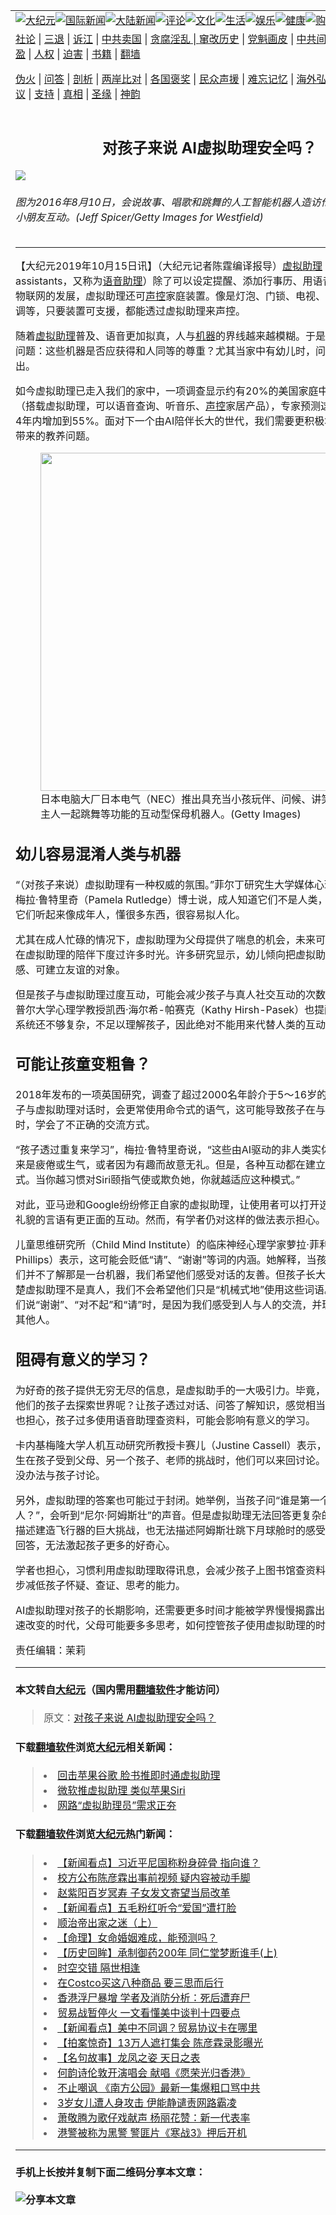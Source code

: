 <a name="1" id="1" target="_blank"></a><span id="1"></span>
<table border="0"><tr><td colspan="2" VALIGN=TOP><a href="https://github.com/clgbyu263/djy/blob/master/gb/nsc413.md#1"><img src="https://raw.githubusercontent.com/clgbyu263/www/master/t/djy/1.jpg" title="大纪元"></a><a href="https://github.com/clgbyu263/djy/blob/master/gb/n24hr.md#1"><img src="https://raw.githubusercontent.com/clgbyu263/www/master/t/djy/3.jpg" title="国际新闻"></a><a href="https://github.com/clgbyu263/djy/blob/master/gb/nsc413.md#1"><img src="https://raw.githubusercontent.com/clgbyu263/www/master/t/djy/4.jpg" title="大陆新闻"></a><a href="https://github.com/clgbyu263/djy/blob/master/gb/news392.md#1"><img src="https://raw.githubusercontent.com/clgbyu263/www/master/t/djy/5.jpg" title="评论"></a><a href="https://github.com/clgbyu263/djy/blob/master/gb/news2007.md#1"><img src="https://raw.githubusercontent.com/clgbyu263/www/master/t/djy/6.jpg" title="文化"></a><a href="https://github.com/clgbyu263/djy/blob/master/gb/news2008.md#1"><img src="https://raw.githubusercontent.com/clgbyu263/www/master/t/djy/7.jpg" title="生活"></a><a href="https://github.com/clgbyu263/djy/blob/master/gb/ncyule.md#1"><img src="https://raw.githubusercontent.com/clgbyu263/www/master/t/djy/8.jpg" title="娱乐"></a><a href="https://github.com/clgbyu263/djy/blob/master/gb/nsc1002.md#1"><img src="https://raw.githubusercontent.com/clgbyu263/www/master/t/djy/9.jpg" title="健康"><a href="https://www.youlucky.com"><img src="https://raw.githubusercontent.com/clgbyu263/www/master/t/djy/10.jpg" title="购物"></a><a href="https://www.supportepoch.org/donation?utm_medium=epochtimes&utm_source=referral&utm_campaign=donate_button_djyhomepage"><img src="https://raw.githubusercontent.com/clgbyu263/www/master/t/djy/12.jpg" title="捐款"></a></td></tr>
<tr><td colspan="2" VALIGN=TOP><a target="_blank" href="https://git.io/fjCRf">社论</a> | <a target="_blank" href="https://github.com/clgbyu263/djy/blob/master/gb/nf5657.md#1">三退</a> | <a target="_blank" href="https://github.com/clgbyu263/djy/blob/master/gb/nf6123.md#1">诉江</a> | <a target="_blank" href="https://github.com/clgbyu263/djy/blob/master/gb/nf1176117.md#1">中共卖国</a> | <a target="_blank" href="https://github.com/clgbyu263/djy/blob/master/gb/nf5773.md#1">贪腐淫乱 | <a target="_blank" href="https://github.com/clgbyu263/djy/blob/master/gb/nf1176115.md#1">窜改历史</a> | <a target="_blank" href="https://github.com/clgbyu263/djy/blob/master/gb/nf1176107.md#1">党魁画皮</a> | <a target="_blank" href="https://github.com/clgbyu263/djy/blob/master/gb/nf1320400.md#1">中共间谍</a> | <a target="_blank" href="https://github.com/clgbyu263/djy/blob/master/gb/nf1176114.md#1">破坏传统</a> | <a target="_blank" href="https://github.com/clgbyu263/djy/blob/master/gb/nf5287.md#1">恶贯满盈</a> | <a target="_blank" href="https://github.com/clgbyu263/djy/blob/master/gb/ncid278.md#1">人权</a> | <a target="_blank" href="https://github.com/clgbyu263/djy/blob/master/gb/nf1176111.md#1">迫害</a> | <a target="_blank" href="https://github.com/clgbyu263/djy/blob/master/gb/nf1235328.md#1">书籍</a> | <a target="_blank" href="https://github.com/clgbyu263/www/blob/master/README.md?zsrh#1">翻墙</a></p><p><a target="_blank" href="https://github.com/clgbyu263/djy/blob/master/gb/nf5562.md#1">伪火</a> | <a target="_blank" href="https://github.com/clgbyu263/djy/blob/master/gb/nf4378.md#1">问答</a> | <a target="_blank" href="https://github.com/clgbyu263/djy/blob/master/gb/nf5792.md#1">剖析</a> | <a target="_blank" href="https://github.com/clgbyu263/djy/blob/master/gb/nf5735.md#1">两岸比对</a> | <a target="_blank" href="https://github.com/clgbyu263/djy/blob/master/gb/nf6119.md#1">各国褒奖</a> | <a target="_blank" href="https://github.com/clgbyu263/djy/blob/master/gb/nf6120.md#1">民众声援</a> | <a target="_blank" href="https://github.com/clgbyu263/djy/blob/master/gb/nf1188594.md#1">难忘记忆</a> | <a target="_blank" href="https://github.com/clgbyu263/djy/blob/master/gb/nf3180.md#1">海外弘传</a> | <a target="_blank" href="https://github.com/clgbyu263/djy/blob/master/gb/nf5410.md#1">万人上访</a> | <a target="_blank" href="https://github.com/clgbyu263/ntdtv/blob/master/gb/prog1530_1.md#1">和平抗议</a> | <a target="_blank" href="https://github.com/clgbyu263/djy/blob/master/gb/nf4386.md#1">支持</a> | <a target="_blank" href="https://github.com/clgbyu263/djy/blob/master/gb/nf4389.md#1">真相</a> | <a target="_blank" href="https://github.com/clgbyu263/djy/blob/master/gb/nf5790.md#1">圣缘</a> | <a target="_blank" href="https://github.com/clgbyu263/djy/blob/master/gb/nf4786.md#1">神韵</a></td></tr>
<tr><td VALIGN=TOP width="626"><h2 align=center>对孩子来说  AI虚拟助理安全吗？</h2>
<img src="http://i.epochtimes.com/assets/uploads/2019/10/20191015_shouhuihsu_robot_AI_GettyImages-588329506_01-600x400.jpg" />
<h6>图为2016年8月10日，会说故事、唱歌和跳舞的人工智能机器人造访伦敦Westfield和小朋友互动。(Jeff Spicer/Getty Images for Westfield)
</h6>
<hr>
<p>【大纪元2019年10月15日讯】（大纪元记者陈霆编译报导）<a href="https://github.com/clgbyu263/djy/blob/master/gb/tag/%E8%99%9A%E6%8B%9F%E5%8A%A9%E7%90%86.md">虚拟助理</a>（digital assistants，又称为<a href="https://github.com/clgbyu263/djy/blob/master/gb/tag/%E8%AF%AD%E9%9F%B3%E5%8A%A9%E7%90%86.md">语音助理</a>）除了可以设定提醒、添加行事历、用语音上网搜寻，随着物联网的发展，虚拟助理还可<a href="https://github.com/clgbyu263/djy/blob/master/gb/tag/%E5%A3%B0%E6%8E%A7.md">声控</a>家庭装置。像是灯泡、门锁、电视、扫地<a href="https://github.com/clgbyu263/djy/blob/master/gb/tag/%E6%9C%BA%E5%99%A8.md">机器</a>人、空调等，只要装置可支援，都能透过虚拟助理来声控。</p>
<p>随着<a href="https://github.com/clgbyu263/djy/blob/master/gb/tag/%E8%99%9A%E6%8B%9F%E5%8A%A9%E7%90%86.md">虚拟助理</a>普及、语音更加拟真，人与<a href="https://github.com/clgbyu263/djy/blob/master/gb/tag/%E6%9C%BA%E5%99%A8.md">机器</a>的界线越来越模糊。于是，也衍生出了新问题：这些机器是否应获得和人同等的尊重？尤其当家中有幼儿时，问题又显得更加突出。</p>
<p>如今虚拟助理已走入我们的家中，一项调查显示约有20%的美国家庭中拥有智能扬声器（搭载虚拟助理，可以语音查询、听音乐、<a href="https://github.com/clgbyu263/djy/blob/master/gb/tag/%E5%A3%B0%E6%8E%A7.md">声控</a>家居产品），专家预测这个比例有可能在4年内增加到55%。面对下一个由AI陪伴长大的世代，我们需要更积极地思考AI助理所带来的教养问题。</p>
<figure id="attachment_7200109" style="width: 541px" class="wp-caption aligncenter"><a href="http://i.epochtimes.com/assets/uploads/2005/03/5031613001124.jpg"><img class="wp-image-7200109 size-full" src="http://i.epochtimes.com/assets/uploads/2005/03/5031613001124.jpg" alt="" width="541" b="594" /></a><figcaption class="wp-caption-text">日本电脑大厂日本电气（NEC）推出具充当小孩玩伴、问候、讲笑话以及与主人一起跳舞等功能的互动型保母机器人。(Getty Images)</figcaption></figure>
<h2>幼儿容易混淆人类与机器</h2>
<p>“（对孩子来说）虚拟助理有一种权威的氛围。”菲尔丁研究生大学媒体心理学中心主任帕梅拉·鲁特里奇（Pamela Rutledge）博士说，成人知道它们不是人类，但对孩子来说，它们听起来像成年人，懂很多东西，很容易拟人化。</p>
<p>尤其在成人忙碌的情况下，虚拟助理为父母提供了喘息的机会，未来可能有更多幼儿会在虚拟助理的陪伴下度过许多时光。许多研究显示，幼儿倾向把虚拟助理认定为具有情感、可建立友谊的对象。</p>
<p>但是孩子与虚拟助理过度互动，可能会减少孩子与真人社交互动的次数和质量。费城坦普尔大学心理学教授凯西·海尔希-帕赛克（Kathy Hirsh-Pasek）也提醒，<a href="https://github.com/clgbyu263/djy/blob/master/gb/tag/%E8%AF%AD%E9%9F%B3%E5%8A%A9%E7%90%86.md">语音助理</a>的系统还不够复杂，不足以理解孩子，因此绝对不能用来代替人类的互动。</p>
<h2>可能让孩童变粗鲁？</h2>
<p>2018年发布的一项英国研究，调查了超过2000名年龄介于5～16岁的孩子后指出，孩子与虚拟助理对话时，会更常使用命令式的语气，这可能导致孩子在与虚拟助理对话时，学会了不正确的交流方式。</p>
<p>“孩子透过重复来学习”，梅拉·鲁特里奇说，“这些由AI驱动的非人类实体，不在乎你听起来是疲倦或生气，或者因为有趣而故意无礼。但是，各种互动都在建立交流互动的模式。当你越习惯对Siri颐指气使或欺负她，你就越适应这种模式。”</p>
<p>对此，亚马逊和Google纷纷修正自家的虚拟助理，让使用者可以打开选项，助理就会对礼貌的言语有更正面的互动。然而，有学者仍对这样的做法表示担心。</p>
<p>儿童思维研究所（Child Mind Institute）的临床神经心理学家萝拉·菲利普斯（Laura Phillips）表示，这可能会贬低“请”、“谢谢”等词的内涵。她解释，当孩子是幼儿时，他们并不了解那是一台机器，我们希望他们感受对话的友善。但孩子长大后，他们已经清楚虚拟助理不是真人，我们不会希望他们只是“机械式地”使用这些词语。她表示，当我们说“谢谢”、“对不起”和“请”时，是因为我们感受到人与人的交流，并理解到语言会影响其他人。</p>
<h2>阻碍有意义的学习？</h2>
<p>为好奇的孩子提供无穷无尽的信息，是虚拟助手的一大吸引力。毕竟，哪个家庭不希望他们的孩子去探索世界呢？让孩子透过对话、问答了解知识，感觉相当美好。然而学者也担心，孩子过多使用语音助理查资料，可能会影响有意义的学习。</p>
<p>卡内基梅隆大学人机互动研究所教授卡赛儿（Justine Cassell）表示，有意义的学习发生在孩子受到父母、另一个孩子、老师的挑战时，他们可以来回讨论。然而，虚拟助理没办法与孩子讨论。</p>
<p>另外，虚拟助理的答案也可能过于封闭。她举例，当孩子问“谁是第一个要登上月球的人？”，会听到“尼尔·阿姆斯壮”的声音。但是虚拟助理无法回答更复杂的问题。它们无法描述建造飞行器的巨大挑战，也无法描述阿姆斯壮跳下月球舱时的感受。这种封闭式的回答，无法激起孩子更多的好奇心。</p>
<p>学者也担心，习惯利用虚拟助理取得讯息，会减少孩子上图书馆查资料的动力，并进一步减低孩子怀疑、查证、思考的能力。</p>
<p>AI虚拟助理对孩子的长期影响，还需要更多时间才能被学界慢慢揭露出来。然而面对快速改变的时代，父母可能要多多思考，如何控管孩子使用虚拟助理的时间。#</p>
<p>责任编辑：茉莉</p>
<hr>

#### 本文转自<a href="http://www.epochtimes.com">大纪元</a>（国内需用<a href="https://git.io/JesJV">翻墙软件</a>才能访问）
> 原文：<a href="http://www.epochtimes.com/gb/19/10/15/n11589423.htm">对孩子来说  AI虚拟助理安全吗？</a>
#### 下载<a href="https://git.io/JesJV">翻墙软件</a>浏览<a href="http://www.epochtimes.com">大纪元</a>相关新闻：
> <li><a href="http://www.epochtimes.com/gb/15/8/27/n4513702.htm">回击苹果谷歌 脸书推即时通虚拟助理</a></li>
> <li><a href="http://www.epochtimes.com/gb/14/4/3/n4122101.htm">微软推虚拟助理 类似苹果Siri</a></li>
> <li><a href="http://www.epochtimes.com/gb/9/7/21/n2596967.htm">网路“虚拟助理员”需求正夯</a></li>

#### 下载<a href="https://git.io/JesJV">翻墙软件</a>浏览<a href="http://www.epochtimes.com">大纪元</a>热门新闻：
> <li><a href="http://www.epochtimes.com/gb/19/10/14/n11588331.htm">【新闻看点】习近平尼国称粉身碎骨 指向谁？</a></li>
> <li><a href="http://www.epochtimes.com/gb/19/10/14/n11588192.htm">校方公布陈彦霖出事前视频 疑内容被动手脚</a></li>
> <li><a href="http://www.epochtimes.com/gb/19/10/14/n11588367.htm">赵紫阳百岁冥寿 子女发文寄望当局改革</a></li>
> <li><a href="http://www.epochtimes.com/gb/19/10/14/n11588343.htm">【新闻看点】五毛粉红听令“爱国”遭打脸</a></li>
> <li><a href="http://www.epochtimes.com/gb/19/10/7/n11574429.htm">顺治帝出家之迷（上）</a></li>
> <li><a href="http://www.epochtimes.com/gb/19/9/26/n11547283.htm">【命理】女命婚姻难成，能预测吗？</a></li>
> <li><a href="http://www.epochtimes.com/gb/19/10/6/n11572128.htm">【历史回眸】承制御药200年 同仁堂梦断谁手(上)</a></li>
> <li><a href="http://www.epochtimes.com/gb/19/10/8/n11575079.htm">时空交错 隔世相逢</a></li>
> <li><a href="http://www.epochtimes.com/gb/19/10/10/n11579733.htm">在Costco买这八种商品 要三思而后行</a></li>
> <li><a href="http://www.epochtimes.com/gb/19/10/13/n11584690.htm">香港浮尸暴增 学者及消防分析：死后遭弃尸</a></li>
> <li><a href="http://www.epochtimes.com/gb/19/10/13/n11584707.htm">贸易战暂停火 一文看懂美中谈判十四要点</a></li>
> <li><a href="http://www.epochtimes.com/gb/19/10/15/n11590531.htm">【新闻看点】美中不同调？贸易协议卡在哪里</a></li>
> <li><a href="http://www.epochtimes.com/gb/19/10/15/n11588710.htm">【拍案惊奇】13万人遮打集会 陈彦霖录影曝光</a></li>
> <li><a href="http://www.epochtimes.com/gb/18/5/8/n10371959.htm">【名句故事】龙凤之姿 天日之表</a></li>
> <li><a href="http://www.epochtimes.com/gb/19/10/13/n11585063.htm">何韵诗伦敦开演唱会 献唱《愿荣光归香港》</a></li>
> <li><a href="http://www.epochtimes.com/gb/19/10/13/n11585759.htm">不止嘲讽 《南方公园》最新一集爆粗口骂中共</a></li>
> <li><a href="http://www.epochtimes.com/gb/19/10/13/n11586085.htm">3岁女儿遭人身攻击 伊能静谴责网路霸凌</a></li>
> <li><a href="http://www.epochtimes.com/gb/19/10/14/n11586466.htm">萧敬腾为歌仔戏献声 杨丽花赞：新一代表率</a></li>
> <li><a href="http://www.epochtimes.com/gb/19/10/13/n11585966.htm">港警被称为黑警 警匪片《寒战3》押后开机</a></li>
<hr>

#### 手机上长按并复制下面二维码分享本文章：<br><br><img src="http://www.hehaibao.com/qr/index.php?m=1&e=L&p=10&t=&d=https://github.com/clgbyu263/djy/blob/master/gb/19/10/15/n11589423.md%231" title="分享本文章"></td><td VALIGN=TOP><a href="https://github.com/clgbyu263/djy/blob/master/gb/16/1/21/n4622075.md?dfh#1" target="_blank"><img src="https://raw.githubusercontent.com/clgbyu263/djy/master/gb/300/wei-f1.jpg" title="中共的伪火骗局"  alt="中共的伪火骗局"></a><br><a href="https://github.com/clgbyu263/yh/blob/master/README.md?dfh#1" target="_blank"><img src="https://raw.githubusercontent.com/clgbyu263/djy/master/gb/300/yong-h.jpg" title="永恒的见证"  alt="永恒的见证"></a><br><a href="https://github.com/clgbyu263/djy/blob/master/gb/13/9/29/n3974789.md?dfh#1" target="_blank"><img src="https://raw.githubusercontent.com/clgbyu263/djy/master/gb/300/shang-lnz.jpg" title="善良女子被中共投男牢"  alt="善良女子被中共投男牢"></a><br><a href="https://github.com/clgbyu263/djy/blob/master/gb/16/3/16/n4663449.md?dfh#1" target="_blank"><img src="https://raw.githubusercontent.com/clgbyu263/djy/master/gb/300/huo-z3.jpg" title="警卫目击活摘器官"  alt="警卫目击活摘器官"></a><br><a href="https://github.com/clgbyu263/djy/blob/master/gb/16/8/7/n8177641.md?dfh#1" target="_blank"><img src="https://raw.githubusercontent.com/clgbyu263/djy/master/gb/300/huo-z4.jpg" title="证人描述活摘恐怖"  alt="证人描述活摘恐怖"></a><br><a href="https://github.com/clgbyu263/djy/blob/master/gb/10/4/19/n2881569.md?dfh#1" target="_blank"><img src="https://raw.githubusercontent.com/clgbyu263/djy/master/gb/300/huo-z1.jpg" title="揭开活摘器官黑幕"  alt="揭开活摘器官黑幕"></a><br><a href="https://github.com/clgbyu263/djy/blob/master/gb/10/11/7/n3077476.md?dfh#1" target="_blank"><img src="https://raw.githubusercontent.com/clgbyu263/djy/master/gb/300/ma-ks.jpg" title="马克思的成魔之路"  alt="马克思的成魔之路"></a><br><a href="https://github.com/clgbyu263/djy/blob/master/gb/14/6/9/n4173977.md?dfh#1" target="_blank"><img src="https://raw.githubusercontent.com/clgbyu263/djy/master/gb/300/chang-zs.jpg" title="藏字石 蕴天机"  alt="藏字石 蕴天机"></a><br><a href="https://github.com/clgbyu263/djy/blob/master/gb/18/5/10/n10381511.md?dfh#1" target="_blank"><img src="https://raw.githubusercontent.com/clgbyu263/djy/master/gb/300/st1.jpg" title="关注3亿人三退"  alt="关注3亿人三退"></a><br><a href="https://github.com/clgbyu263/djy/blob/master/gb/18/3/21/n10237682.md?dfh#1" target="_blank"><img src="https://raw.githubusercontent.com/clgbyu263/djy/master/gb/300/jie-t.jpg" title="解体中共复兴中华"  alt="解体中共复兴中华"></a><br><a href="https://github.com/clgbyu263/djy/blob/master/gb/9/2/9/n2422991.md?dfh#1" target="_blank"><img src="https://raw.githubusercontent.com/clgbyu263/djy/master/gb/300/gao-zs.jpg" title="中共迫害良心律师"  alt="中共迫害良心律师"></a><br><a href="https://github.com/clgbyu263/djy/blob/master/gb/18/12/9/n10900044.md?dfh#1" target="_blank"><img src="https://raw.githubusercontent.com/clgbyu263/djy/master/gb/300/sj1.jpg" title="303万人举报江泽民"  alt="303万人举报江泽民"></a><br><a href="https://github.com/clgbyu263/djy/blob/master/gb/18/8/28/n10672014.md?dfh#1" target="_blank"><img src="https://raw.githubusercontent.com/clgbyu263/djy/master/gb/300/sj2.jpg" title="这些官员为何起诉江泽民"  alt="这些官员为何起诉江泽民"></a><br><a href="https://github.com/clgbyu263/djy/blob/master/gb/8/12/18/n2367165.md?dfh#1" target="_blank"><img src="https://raw.githubusercontent.com/clgbyu263/djy/master/gb/300/liangan.jpg" title="海峡两岸的强烈对比"  alt="海峡两岸的强烈对比"></a><br><a href="https://github.com/clgbyu263/djy/blob/master/gb/15/5/5/n4427238.md?dfh#1" target="_blank"><img src="https://raw.githubusercontent.com/clgbyu263/djy/master/gb/300/jia-ndzl.jpg" title="加拿大总理的贺信"  alt="加拿大总理的贺信"></a><br><a href="https://github.com/clgbyu263/djy/blob/master/gb/11/6/17/n3289382.md?dfh#1" target="_blank"><img src="https://raw.githubusercontent.com/clgbyu263/djy/master/gb/300/xiao-wd.jpg" title="探寻真相兼听则明"  alt="探寻真相兼听则明"></a><br><a href="https://github.com/clgbyu263/djy/blob/master/gb/18/10/27/n10812623.md?dfh#1" target="_blank"><img src="https://raw.githubusercontent.com/clgbyu263/djy/master/gb/300/yindu.jpg" title="印度媒体报道东方"  alt="印度媒体报道东方"></a><br><a href="https://github.com/clgbyu263/djy/blob/master/gb/18/6/9/n10469652.md?dfh#1" target="_blank"><img src="https://raw.githubusercontent.com/clgbyu263/djy/master/gb/300/xie-j.jpg" title="不一样的海外校园"  alt="不一样的海外校园"></a><br><a href="https://github.com/clgbyu263/djy/blob/master/gb/7/4/5/n1669415.md?dfh#1" target="_blank"><img src="https://raw.githubusercontent.com/clgbyu263/djy/master/gb/300/li-up.jpg" title="从大师到徒弟的传奇"  alt="从大师到徒弟的传奇"></a><br><a href="https://github.com/clgbyu263/djy/blob/master/gb/17/5/26/n9191512.md?dfh#1" target="_blank"><img src="https://raw.githubusercontent.com/clgbyu263/djy/master/gb/300/zfl2.jpg" title="亿万人与东方一本奇书"  alt="亿万人与东方一本奇书"></a><br><a href="https://github.com/clgbyu263/djy/blob/master/gb/13/11/27/n4020290.md?dfh#1" target="_blank"><img src="https://raw.githubusercontent.com/clgbyu263/djy/master/gb/300/zhen-h.jpg" title="大陆见不到的震撼场面"  alt="大陆见不到的震撼场面"></a><br><a href="https://github.com/clgbyu263/djy/blob/master/gb/15/7/17/n4482910.md?dfh#1" target="_blank"><img src="https://raw.githubusercontent.com/clgbyu263/djy/master/gb/300/dalu-sk.jpg" title="人心向善 大陆当初盛况"  alt="人心向善 大陆当初盛况"></a><br><a href="https://github.com/clgbyu263/djy/blob/master/gb/9/10/15/n2689419.md?dfh#1" target="_blank"><img src="https://raw.githubusercontent.com/clgbyu263/djy/master/gb/300/zfl1.jpg" title="追寻真理 这书讲什么"  alt="追寻真理 这书讲什么"></a><br><a href="https://github.com/clgbyu263/www/blob/master/README.md?dfh#1" target="_blank"><img src="https://raw.githubusercontent.com/clgbyu263/djy/master/gb/300/fq1.jpg" title="下载免费翻墙软件"  alt="下载免费翻墙软件"></a><br></td></tr></table>
